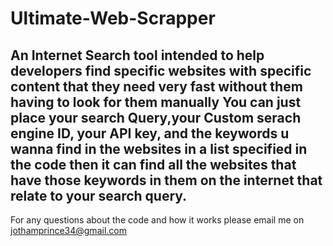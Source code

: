 # Ultimate-Web-Scrapper
An Internet Search tool intended to help developers find specific websites with specific content that they need very fast without them having to look for them manually
You can just place your search Query,your Custom serach engine ID, your API key, and the keywords u wanna find in the websites in a list specified in the code then it can find all the websites that have those keywords in them on the internet that relate to your search query.
-----------------
For any questions about the code and how it works please email me on jothamprince34@gmail.com
